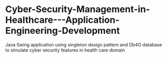 # Cyber-Security-Management-in-Healthcare---Application-Engineering-Development
Java Swing application using singleton design pattern and Db4O database to simulate cyber security features in health care domain
